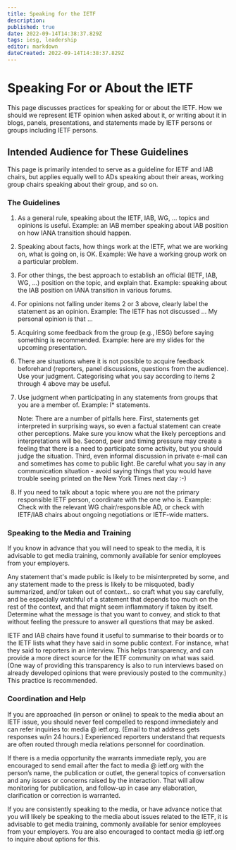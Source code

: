 ```yaml
---
title: Speaking for the IETF
description: 
published: true
date: 2022-09-14T14:38:37.829Z
tags: iesg, leadership
editor: markdown
dateCreated: 2022-09-14T14:38:37.829Z
---
```


# Speaking For or About the IETF
This page discusses practices for speaking for or about the IETF. How we should we represent IETF opinion when asked about it, or writing about it in blogs, panels, presentations, and statements made by IETF persons or groups including IETF persons.

## Intended Audience for These Guidelines 

This page is primarily intended to serve as a guideline for IETF and IAB chairs, but applies equally well to ADs speaking about their areas, working group chairs speaking about their group, and so on.

### The Guidelines 

1. As a general rule, speaking about the IETF, IAB, WG, ... topics and opinions is useful. Example: an IAB member speaking about IAB position on how IANA transition should happen.

2. Speaking about facts, how things work at the IETF, what we are working on, what is going on, is OK. Example: We have a working group work on a particular problem.

3. For other things, the best approach to establish an official (IETF, IAB, WG, …) position on the topic, and explain that. Example: speaking about the IAB position on IANA transition in various forums.

4. For opinions not falling under items 2 or 3 above, clearly label the statement as an opinion. Example: The IETF has not discussed … My personal opinion is that ...

5. Acquiring some feedback from the group (e.g., IESG) before saying something is recommended. Example: here are my slides for the upcoming presentation.

6. There are situations where it is not possible to acquire feedback beforehand (reporters, panel discussions, questions from the audience). Use your judgment. Categorising what you say according to items 2 through 4 above may be useful.

7. Use judgment when participating in any statements from groups that you are a member of. Example: I* statements.

   Note: There are a number of pitfalls here. First, statements get interpreted in surprising ways, so even a factual statement can create other perceptions. Make sure you know what the likely perceptions and interpretations will be. Second, peer and timing pressure may create a feeling that there is a need to participate some activity, but you should judge the situation. Third, even informal discussion in private e-mail can and sometimes has come to public light. Be careful what you say in any communication situation - avoid saying things that you would have trouble seeing printed on the New York Times next day :-)

8. If you need to talk about a topic where you are not the primary responsible IETF person, coordinate with the one who is. Example: Check with the relevant WG chair/responsible AD, or check with IETF/IAB chairs about ongoing negotiations or IETF-wide matters.

### Speaking to the Media and Training 

If you know in advance that you will need to speak to the media, it is advisable to get media training, commonly available for senior employees from your employers.

Any statement that's made public is likely to be misinterpreted by some, and any statement made to the press is likely to be misquoted, badly summarized, and/or taken out of context... so craft what you say carefully, and be especially watchful of a statement that depends too much on the rest of the context, and that might seem inflammatory if taken by itself. Determine what the message is that you want to convey, and stick to that without feeling the pressure to answer all questions that may be asked.

IETF and IAB chairs have found it useful to summarise to their boards or to the IETF lists what they have said in some public context. For instance, what they said to reporters in an interview. This helps transparency, and can provide a more direct source for the IETF community on what was said. (One way of providing this transparency is also to run interviews based on already developed opinions that were previously posted to the community.) This practice is recommended.

### Coordination and Help 

If you are approached (in person or online) to speak to the media about an IETF issue, you should never feel compelled to respond immediately and can refer inquiries to: media @ ietf.org. (Email to that address gets responses w/in 24 hours.) Experienced reporters understand that requests are often routed through media relations personnel for coordination.

If there is a media opportunity the warrants immediate reply, you are encouraged to send email after the fact to media @ ietf.org with the person’s name, the publication or outlet, the general topics of conversation and any issues or concerns raised by the interaction. That will allow monitoring for publication, and follow-up in case any elaboration, clarification or correction is warranted.

If you are consistently speaking to the media, or have advance notice that you will likely be speaking to the media about issues related to the IETF, it is advisable to get media training, commonly available for senior employees from your employers. You are also encouraged to contact media @ ietf.org to inquire about options for this.